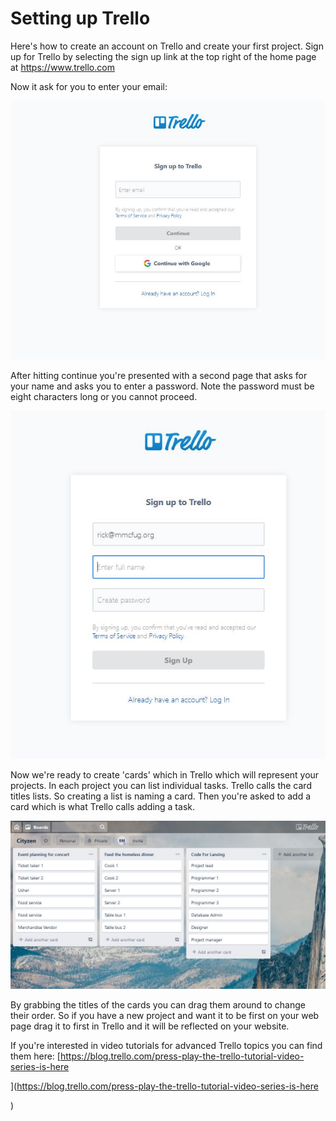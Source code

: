 # Setting up Trello

Here's how to create an account on Trello and create your first project. Sign up for Trello by selecting the sign up link at the top right of the home page at https://www.trello.com

Now it ask for you to enter your email:

![](../.gitbook/assets/image%20%281%29.png)

After hitting continue you're presented with a second page that asks for your name and asks you to enter a password.  Note the password must be eight characters long or you cannot proceed.

![](../.gitbook/assets/image.png)

Now we're ready to create 'cards' which in Trello which will represent your projects.  In each project you can list individual tasks.  Trello calls the card titles lists. So creating a list is naming a card.  Then you're asked to add a card which is what Trello calls adding a task.

![](../.gitbook/assets/trello4.JPG)

By grabbing the titles of the cards you can drag them around to change their order.  So if you have a new project and want it to be first on your web page drag it to first in Trello and it will be reflected on your website.

If you're interested in video tutorials for advanced Trello topics you can find them here:  [https://blog.trello.com/press-play-the-trello-tutorial-video-series-is-here  
  
](https://blog.trello.com/press-play-the-trello-tutorial-video-series-is-here

)

